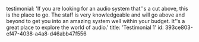 testimonial: 'If you are looking for an audio system that''s a cut above, this is the place to go. The staff is very knowledgeable and will go above and beyond to get you into an amazing system well within your budget. It''s a great place to explore the world of audio.'
title: 'Testimonial 1'
id: 393ce803-ef47-4038-a4a8-d46abb47f556
